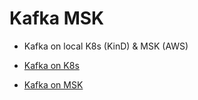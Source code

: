 # Kafka MSK

- Kafka on local K8s (KinD) & MSK (AWS)

- [Kafka on K8s](./k8s/README.md)
- [Kafka on MSK](./msk/README.md)
